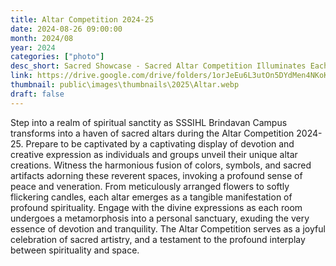 ```yaml
---
title: Altar Competition 2024-25
date: 2024-08-26 09:00:00
month: 2024/08
year: 2024
categories: ["photo"]
desc_short: Sacred Showcase - Sacred Altar Competition Illuminates Each Room at SSSIHL Brindavan Campus
link: https://drive.google.com/drive/folders/1orJeEu6L3utOn5DYdMen4NKoKDphm2ep?usp=drive_link
thumbnail: public\images\thumbnails\2025\Altar.webp
draft: false
---
```


 Step into a realm of spiritual sanctity as SSSIHL Brindavan Campus transforms into a haven of sacred altars during the Altar Competition 2024-25. Prepare to be captivated by a captivating display of devotion and creative expression as individuals and groups unveil their unique altar creations. Witness the harmonious fusion of colors, symbols, and sacred artifacts adorning these reverent spaces, invoking a profound sense of peace and veneration. From meticulously arranged flowers to softly flickering candles, each altar emerges as a tangible manifestation of profound spirituality. Engage with the divine expressions as each room undergoes a metamorphosis into a personal sanctuary, exuding the very essence of devotion and tranquility. The Altar Competition serves as a joyful celebration of sacred artistry, and a testament to the profound interplay between spirituality and space.